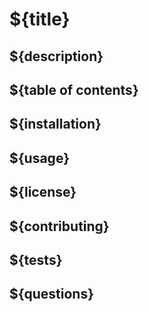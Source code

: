 # ${title}
## ${description}
## ${table of contents}
## ${installation}
## ${usage}
## ${license}
## ${contributing}
## ${tests}
## ${questions}



